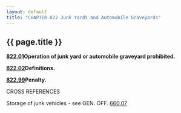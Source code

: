 ```yaml
---
layout: default 
title: "CHAPTER 822 Junk Yards and Automobile Graveyards"
---
```


{{ page.title }}
----------------

[**822.01**](39c8a276.html)**Operation of junk yard or automobile
graveyard prohibited.**

[**822.02**](39cb3a5f.html)**Definitions.**

[**822.99**](39d50eca.html)**Penalty.**

CROSS REFERENCES

Storage of junk vehicles - see GEN. OFF. [660.07](35a81684.html)
